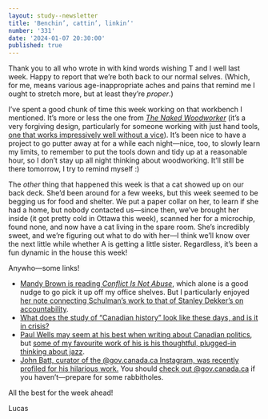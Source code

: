 ```yaml
---
layout: study--newsletter
title: 'Benchin’, cattin’, linkin’'
number: '331'
date: '2024-01-07 20:30:00'
published: true
---
```


Thank you to all who wrote in with kind words wishing T and I well last week. Happy to report that we’re both back to our normal selves. (Which, for me, means various age-inappropriate aches and pains that remind me I ought to stretch more, but at least they’re _proper_.)

I’ve spent a good chunk of time this week working on that workbench I mentioned. It’s more or less the one from [_The Naked Woodworker_](https://lostartpress.com/products/the-naked-woodworker) (it’s a very forgiving design, particularly for someone working with just hand tools, [one that works impressively well without a vice](https://blog.lostartpress.com/2014/12/03/workholding-with-the-naked-woodworker/)). It’s been nice to have a project to go putter away at for a while each night—nice, too, to slowly learn my limits, to remember to put the tools down and tidy up at a reasonable hour, so I don’t stay up all night thinking about woodworking. It’ll still be there tomorrow, I try to remind myself :)

The _other_ thing that happened this week is that a cat showed up on our back deck. She’d been around for a few weeks, but this week seemed to be begging us for food and shelter. We put a paper collar on her, to learn if she had a home, but nobody contacted us—since then, we’ve brought her inside (it got pretty cold in Ottawa this week), scanned her for a microchip, found none, and now have a cat living in the spare room. She’s incredibly sweet, and we’re figuring out what to do with her—I think we’ll know over the next little while whether A is getting a little sister. Regardless, it’s been a fun dynamic in the house this week!

Anywho—some links!

- [Mandy Brown is reading _Conflict Is Not Abuse_](https://aworkinglibrary.com/reading/conflict-is-not-abuse), which alone is a good nudge to go pick it up off my office shelves. But I particularly enjoyed [her note connecting Schulman’s work to that of Stanley Dekker’s on accountability](https://aworkinglibrary.com/writing/refusal). 
- [What does the study of “Canadian history” look like these days, and is it in crisis?](https://activehistory.ca/blog/2024/01/02/no-one-killed-canadian-history-it-is-time-to-move-on/)
- [Paul Wells may seem at his best when writing about Canadian politics](https://paulwells.substack.com/p/politics-in-2023-canadian-zoetrope), but [some of my favourite work of his is his thoughtful, plugged-in thinking about jazz](https://paulwells.substack.com/p/a-maestro-for-an-age-of-borders).
- [John Batt, curator of the @gov.canada.ca Instagram, was recently profiled for his hilarious work.](https://www.theglobeandmail.com/arts/article-canadagovca-instagram-john-batt/) You should [check out @gov.canada.ca](https://www.instagram.com/canada.gov.ca/) if you haven’t—prepare for some rabbitholes.

All the best for the week ahead!

Lucas